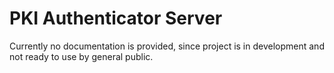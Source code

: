 # PKI Authenticator Server

Currently no documentation is provided, since project is in development and not ready to use by general public.
